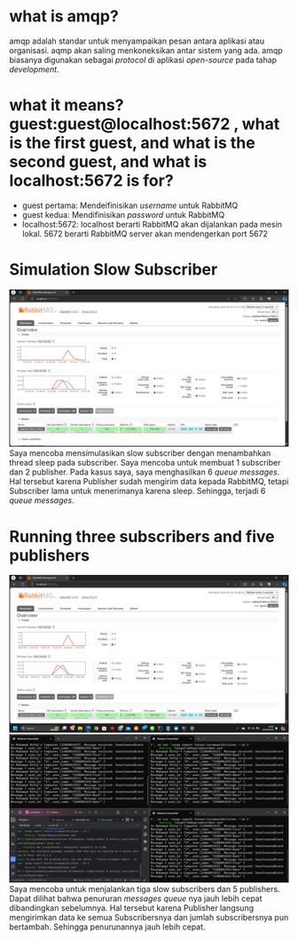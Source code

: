 # what is amqp? 
amqp adalah standar untuk menyampaikan pesan antara aplikasi atau organisasi. aqmp akan saling menkoneksikan antar sistem yang ada. amqp biasanya digunakan sebagai _protocol_ di aplikasi _open-source_ pada tahap _development_.  


# what it means? guest:guest@localhost:5672 , what is the first guest, and what is the second guest, and what is localhost:5672 is for? 
* guest pertama: Mendeifinisikan _username_ untuk RabbitMQ
* guest kedua: Mendifinisikan _password_ untuk RabbitMQ
* localhost:5672: localhost berarti RabbitMQ akan dijalankan pada mesin lokal. 5672 berarti RabbitMQ server akan mendengerkan port 5672

# Simulation Slow Subscriber
![img.png](images/SimulationSlowSubscriber.png)
Saya mencoba mensimulasikan slow subscriber dengan menambahkan thread sleep pada subscriber. Saya mencoba untuk membuat 1 subscriber dan 2 publisher. Pada kasus saya, saya menghasilkan 6 _queue messages_. Hal tersebut karena Publisher sudah mengirim data kepada RabbitMQ, tetapi Subscriber lama untuk menerimanya karena sleep. Sehingga, terjadi 6 _queue messages_.

#  Running three subscribers and five publishers
![img.png](images/ThreeSubscribersFivePublishersRabbitMQ.png)
![img.png](images/ThreeSubscribersFivePublishersTerminals.png)
Saya mencoba untuk menjalankan tiga slow subscribers dan 5 publishers. Dapat dilihat bahwa penururan _messages queue_ nya jauh lebih cepat dibandingkan sebelumnya. Hal tersebut karena Publisher langsung mengirimkan data ke semua Subscribersnya dan jumlah subscribersnya pun bertambah. Sehingga penurunannya jauh lebih cepat.